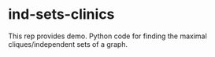 # ind-sets-clinics
This rep provides demo. Python code for finding the maximal cliques/independent sets of a graph.
